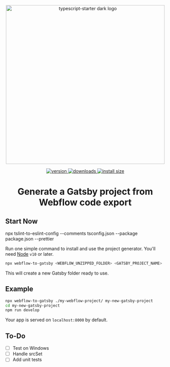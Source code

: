 <p align="center">
    <img width="500" alt="typescript-starter dark logo" src="https://user-images.githubusercontent.com/16015833/76012954-6e70e380-5f17-11ea-9a17-7c1af3b2cf64.png" style="max-width:100%;">
</p>

<p align="center">
  <a href="https://www.npmjs.com/package/webflow-to-gatsby">
    <img src="https://img.shields.io/npm/v/webflow-to-gatsby.svg" alt="version" />
  </a>
  <a href="https://npmjs.org/package/webflow-to-gatsby">
    <img src="https://img.shields.io/npm/dm/webflow-to-gatsby.svg" alt="downloads" />
  </a>
   <a href="https://packagephobia.now.sh/result?p=webflow-to-gatsby">
    <img src="https://packagephobia.now.sh/badge?p=webflow-to-gatsby" alt="install size" />
  </a>
</p>

<h1 align="center">
    Generate a Gatsby project from Webflow code export
</h1>

## Start Now

npx tslint-to-eslint-config --comments tsconfig.json --package package.json --prettier

Run one simple command to install and use the project generator. You'll need [Node](https://nodejs.org/) `v10` or later.

```bash
npx webflow-to-gatsby <WEBFLOW_UNZIPPED_FOLDER> <GATSBY_PROJECT_NAME>
```

This will create a new Gatsby folder ready to use.

## Example

```bash
npx webflow-to-gatsby ./my-webflow-project/ my-new-gatsby-project
cd my-new-gatsby-project
npm run develop
```

Your app is served on `localhost:8000` by default.

## To-Do

- [ ] Test on Windows
- [ ] Handle srcSet
- [ ] Add unit tests
